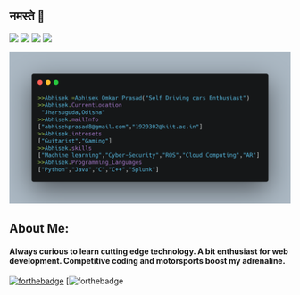 ## नमस्ते 🙏
[![](https://img.shields.io/badge/LinkedIn-AbhisekOmkar-blue?logo=Linkedin&logoColor=blue&labelColor=black)](https://www.linkedin.com/in/abhisek-omkar-prasad-70937a173/)
[![](https://img.shields.io/badge/Gmail-abhisekprasad8@gmail.com-red?logo=Gmail&logoColor=Red&labelColor=black)](mailto:abhisekprasad8@gmail.com)
[![](https://img.shields.io/badge/Telegram-%40AbhisekOmkar-blue?logo=Telegram&logoColor=blue&labelColor=black)](https://t.me/abhisekomkar)
[![](https://img.shields.io/badge/HackerRank-AbhisekOmkar-brightgreen?logo=HackerRank&logoColor=Green&labelColor=black)](https://www.hackerrank.com/abhisekprasad8)

![](https://github.com/AbhisekOmkar/AbhisekOmkar/blob/master/carbon%20(1).png)

## About Me:
#### Always curious to learn cutting edge technology. A bit enthusiast for web development. Competitive coding and motorsports boost my adrenaline. <br> 
<!-- [![HitCount](http://hits.dwyl.com/ayushkumar-25/ayushkumar-25/ayushkumar-25.svg)](http://hits.dwyl.com/ayushkumar-25/ayushkumar-25/ayushkumar-25) -->
<!-- ![visitors](https://visitor-badge.glitch.me/badge?page_id=ayushkumar-25.ayushkumar-25) --> 


[![forthebadge](https://forthebadge.com/images/badges/built-with-love.svg)](https://forthebadge.com)
[![forthebadge](https://img.shields.io/badge/c++%20-%2300599C.svg?&style=for-the-badge&logo=c%2B%2B&logoColor=white)



<!-- ⭐️ From [@ayushkumar-25](https://github.com/ayushkumar-25) -->



<!-- TO make screenshot of your code, copy below link:  
https://carbon.now.sh/ -->



<!--
**ayushkumar-25/ayushkumar-25** is a ✨ _special_ ✨ repository because its `README.md` (this file) appears on your GitHub profile.

Here are some ideas to get you started:

- 🔭 I’m currently working on ...
- 🌱 I’m currently learning ...
- 👯 I’m looking to collaborate on ...
- 🤔 I’m looking for help with ...
- 💬 Ask me about ...
- 📫 How to reach me: ...
- 😄 Pronouns: ...
- ⚡ Fun fact: ...
-->


